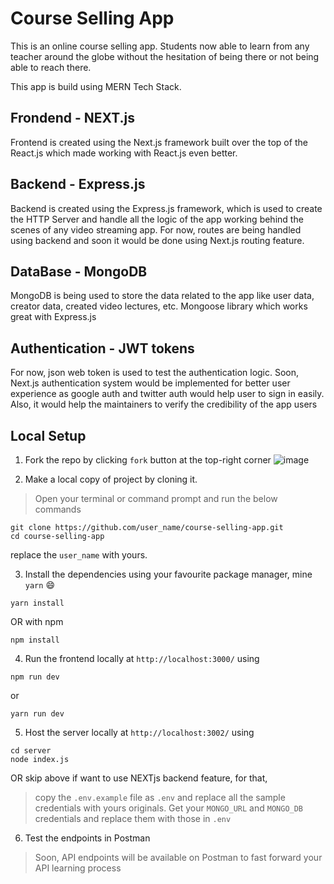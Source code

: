 # Course Selling App
This is an online course selling app. Students now able to learn from any teacher around the globe without the hesitation of being there or not being able to reach there.

This app is build using MERN Tech Stack. 
## Frondend - NEXT.js
Frontend is created using the Next.js framework built over the top of the React.js which made working with React.js even better.

## Backend - Express.js
Backend is created using the Express.js framework, which is used to create the HTTP Server and handle all the logic of the app working behind the scenes of any video streaming app. For now, routes are being handled using backend and soon it would be done using Next.js routing feature.

## DataBase - MongoDB
MongoDB is being used to store the data related to the app like user data, creator data, created video lectures, etc. Mongoose library which works great with Express.js

## Authentication - JWT tokens
For now, json web token is used to test the authentication logic. Soon, Next.js authentication system would be implemented for better user experience as google auth and twitter auth would help user to sign in easily. Also, it would help the maintainers to verify the credibility of the app users

## Local Setup

1. Fork the repo by clicking `fork` button at the top-right corner
![image](https://github.com/akkshitgupta/course-selling-app/assets/96991785/30bc5e69-1ade-4caf-91bc-56d1ecc6cb9a)

2. Make a local copy of project by cloning it.
> Open your terminal or command prompt and run the below commands
```
git clone https://github.com/user_name/course-selling-app.git
cd course-selling-app
```
replace the `user_name` with yours.

3. Install the dependencies using your favourite package manager, mine `yarn` 😄
```
yarn install
```
OR with npm
```
npm install
```
4. Run the frontend locally at `http://localhost:3000/` using
```
npm run dev
```
   or
```
yarn run dev
```
5. Host the server locally at `http://localhost:3002/` using
```
cd server
node index.js
```
OR skip above if want to use NEXTjs backend feature, for that,

> copy the `.env.example` file as `.env` and replace all the sample credentials with yours originals.
> Get your `MONGO_URL` and `MONGO_DB` credentials and replace them with those in `.env` 

6. Test the endpoints in Postman
> Soon, API endpoints will be available on Postman to fast forward your API learning process 
